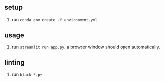 ## setup
1. run `conda env create -f environment.yml`

## usage
1. run `streamlit run app.py`. a browser window should open automatically.

## linting
1. run `black *.py`
